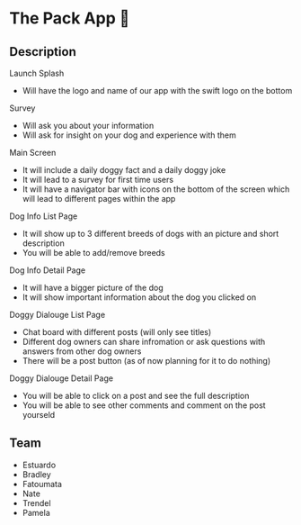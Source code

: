 # The Pack App 🤯

## Description
Launch Splash
- Will have the logo and name of our app with the swift logo on the bottom

Survey
- Will ask you about your information 
- Will ask for insight on your dog and experience with them
    
Main Screen
- It will include a daily doggy fact and a daily doggy joke
- It will lead to a survey for first time users
- It will have a navigator bar with icons on the bottom of the screen which  will lead to different pages within the app 

Dog Info List Page
- It will show up to 3 different breeds of dogs with an picture and short description
- You will be able to add/remove breeds

Dog Info Detail Page
- It will have a bigger picture of the dog
- It will show important information about the dog you clicked on

Doggy Dialouge List Page
- Chat board with different posts (will only see titles)
- Different dog owners can share infromation or ask questions with answers from other dog owners
- There will be a post button (as of now planning for it to do nothing)

Doggy Dialouge Detail Page
- You will be able to click on a post and see the full description
- You will be able to see other comments and comment on the post yourseld

## Team
- Estuardo
- Bradley
- Fatoumata
- Nate
- Trendel
- Pamela
